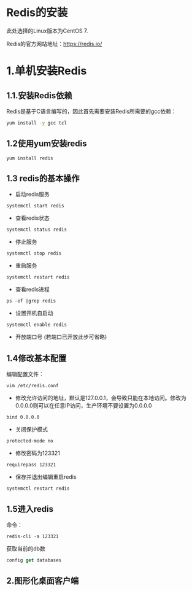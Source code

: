 # Redis的安装

此处选择的Linux版本为CentOS 7.

Redis的官方网站地址：https://redis.io/



# 1.单机安装Redis

## 1.1.安装Redis依赖

Redis是基于C语言编写的，因此首先需要安装Redis所需要的gcc依赖：

```sh
yum install -y gcc tcl
```

## 1.2使用yum安装redis

```shell
yum install redis
```

## 1.3 redis的基本操作

- 启动redis服务

```shell
systemctl start redis
```

- 查看redis状态

```shell
systemctl status redis
```

- 
    停止服务


```shell
systemctl stop redis 
```

- 重启服务

```shell
systemctl restart redis
```

- 查看redis进程

```shell
ps -ef |grep redis
```

- 
    设置开机自启动

```shell
systemctl enable redis
```

- 开放端口号 (若端口已开放此步可省略)

## 1.4修改基本配置

编辑配置文件：

```vim
vim /etc/redis.conf
```

- 修改允许访问的地址，默认是127.0.0.1，会导致只能在本地访问。修改为0.0.0.0则可以在任意IP访问，生产环境不要设置为0.0.0.0

```properties
bind 0.0.0.0
```

- 关闭保护模式

```properties
protected-mode no
```

- 修改密码为123321

```properties
requirepass 123321
```

- 保存并退出编辑重启redis

```shell
systemctl restart redis
```

## 1.5进入redis

命令：

```shell
redis-cli -a 123321
```

获取当前的db数 

```swift
config get databases
```

## 2.图形化桌面客户端